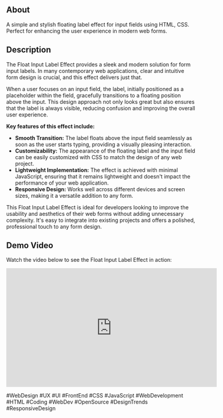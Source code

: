 <h2>About</h2>
<p>A simple and stylish floating label effect for input fields using HTML, CSS. Perfect for enhancing the user experience in modern web forms.</p>

<h2>Description</h2>
<p>The Float Input Label Effect provides a sleek and modern solution for form input labels. In many contemporary web applications, clear and intuitive form design is crucial, and this effect delivers just that.</p>

<p>When a user focuses on an input field, the label, initially positioned as a placeholder within the field, gracefully transitions to a floating position above the input. This design approach not only looks great but also ensures that the label is always visible, reducing confusion and improving the overall user experience.</p>

<p><strong>Key features of this effect include:</strong></p>
<ul>
    <li><strong>Smooth Transition:</strong> The label floats above the input field seamlessly as soon as the user starts typing, providing a visually pleasing interaction.</li>
    <li><strong>Customizability:</strong> The appearance of the floating label and the input field can be easily customized with CSS to match the design of any web project.</li>
    <li><strong>Lightweight Implementation:</strong> The effect is achieved with minimal JavaScript, ensuring that it remains lightweight and doesn't impact the performance of your web application.</li>
    <li><strong>Responsive Design:</strong> Works well across different devices and screen sizes, making it a versatile addition to any form.</li>
</ul>

<p>This Float Input Label Effect is ideal for developers looking to improve the usability and aesthetics of their web forms without adding unnecessary complexity. It's easy to integrate into existing projects and offers a polished, professional touch to any form design.</p>

<h2>Demo Video</h2>
<p>Watch the video below to see the Float Input Label Effect in action:</p>
<iframe width="560" height="315" src="https://github.com/user-attachments/assets/7c238b6d-75e1-48ac-8e34-c8a650b720e2" frameborder="0" allowfullscreen></iframe>

<p>#WebDesign #UX #UI #FrontEnd #CSS #JavaScript #WebDevelopment #HTML #Coding #WebDev #OpenSource #DesignTrends #ResponsiveDesign</p>
